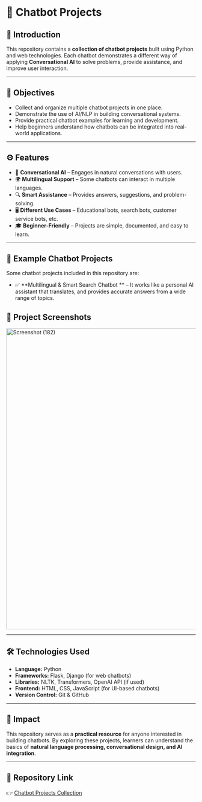 # 🤖 Chatbot Projects 

## 📌 Introduction

This repository contains a **collection of chatbot projects** built using Python and web technologies. Each chatbot demonstrates a different way of applying **Conversational AI** to solve problems, provide assistance, and improve user interaction.

---

## 🎯 Objectives

* Collect and organize multiple chatbot projects in one place.
* Demonstrate the use of AI/NLP in building conversational systems.
* Provide practical chatbot examples for learning and development.
* Help beginners understand how chatbots can be integrated into real-world applications.

---

## ⚙️ Features

* 💬 **Conversational AI** – Engages in natural conversations with users.
* 🌍 **Multilingual Support** – Some chatbots can interact in multiple languages.
* 🔍 **Smart Assistance** – Provides answers, suggestions, and problem-solving.
* 🖥️ **Different Use Cases** – Educational bots, search bots, customer service bots, etc.
* 🎓 **Beginner-Friendly** – Projects are simple, documented, and easy to learn.

---

## 📘 Example Chatbot Projects

Some chatbot projects included in this repository are:

* ✅ **Multilingual & Smart Search Chatbot ** – It works like a personal AI assistant that translates, and provides accurate answers from a wide range of topics.
  
## 📸 Project Screenshots
<img width="1210" height="798" alt="Screenshot (182)" src="https://github.com/user-attachments/assets/781b5fb3-518b-4716-8d98-c96e31f13569" />


---

## 🛠️ Technologies Used

* **Language:** Python
* **Frameworks:** Flask, Django (for web chatbots)
* **Libraries:** NLTK, Transformers, OpenAI API (if used)
* **Frontend:** HTML, CSS, JavaScript (for UI-based chatbots)
* **Version Control:** Git & GitHub

---

## 🌟 Impact

This repository serves as a **practical resource** for anyone interested in building chatbots. By exploring these projects, learners can understand the basics of **natural language processing, conversational design, and AI integration**.


---

## 🔗 Repository Link

👉 [Chatbot Projects Collection](https://github.com/BHUMI-wadkute/Chatbots)
